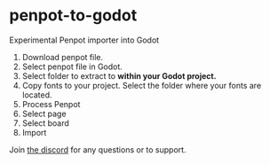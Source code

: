 # penpot-to-godot
Experimental Penpot importer into Godot

1. Download penpot file.
2. Select penpot file in Godot.
3. Select folder to extract to **within your Godot project.**
4. Copy fonts to your project. Select the folder where your fonts are located.
5. Process Penpot
6. Select page
7. Select board
8. Import

Join [the discord](https://discord.gg/GS5ySvFVW6) for any questions or to support.

